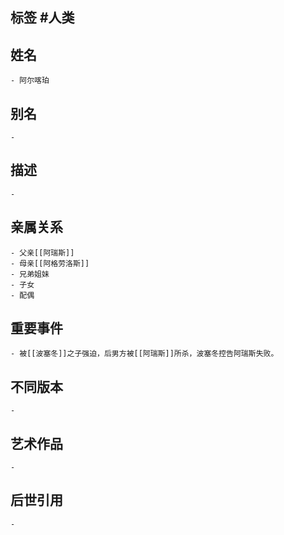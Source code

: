 ## 标签  #人类
## 姓名
	- 阿尔喀珀
## 别名
	-
## 描述
	-
## 亲属关系
	- 父亲[[阿瑞斯]]
	- 母亲[[阿格劳洛斯]]
	- 兄弟姐妹
	- 子女
	- 配偶
## 重要事件
	- 被[[波塞冬]]之子强迫，后男方被[[阿瑞斯]]所杀，波塞冬控告阿瑞斯失败。
## 不同版本
	-
## 艺术作品
	-
## 后世引用
	-
